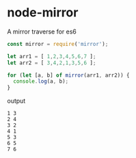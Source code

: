 # node-mirror

A mirror traverse for es6

```javascript
const mirror = require('mirror');

let arr1 = [ 1,2,3,4,5,6,7 ];
let arr2 = [ 3,4,2,1,3,5,6 ];

for (let [a, b] of mirror(arr1, arr2)) {
  console.log(a, b);
}
```

output

```
1 3
2 4
3 2
4 1
5 3
6 5
7 6
```
